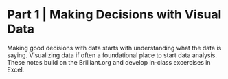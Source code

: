 # Part 1 | Making Decisions with Visual Data

Making good decisions with data starts with understanding what the data is saying. Visualizing data if often a foundational place to start data analysis. These notes build on the Brilliant.org and develop in-class excercises in Excel. 
